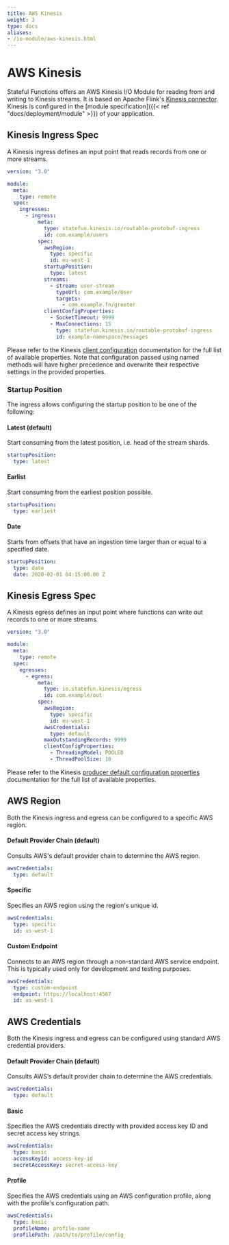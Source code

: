 ```yaml
---
title: AWS Kinesis
weight: 3
type: docs
aliases:
- /io-module/aws-kinesis.html
---
```

<!--
Licensed to the Apache Software Foundation (ASF) under one
or more contributor license agreements.  See the NOTICE file
distributed with this work for additional information
regarding copyright ownership.  The ASF licenses this file
to you under the Apache License, Version 2.0 (the
"License"); you may not use this file except in compliance
with the License.  You may obtain a copy of the License at

  http://www.apache.org/licenses/LICENSE-2.0

Unless required by applicable law or agreed to in writing,
software distributed under the License is distributed on an
"AS IS" BASIS, WITHOUT WARRANTIES OR CONDITIONS OF ANY
KIND, either express or implied.  See the License for the
specific language governing permissions and limitations
under the License.
-->

# AWS Kinesis


Stateful Functions offers an AWS Kinesis I/O Module for reading from and writing to Kinesis streams.
It is based on Apache Flink's [Kinesis connector](https://ci.apache.org/projects/flink/flink-docs-release-1.10/dev/connectors/kinesis.html).
Kinesis is configured in the [module specification]({{< ref "docs/deployment/module" >}}) of your application.


## Kinesis Ingress Spec

A Kinesis ingress defines an input point that reads records from one or more streams.

```yaml
version: "3.0"

module:
  meta:
    type: remote
  spec:
    ingresses:
      - ingress:
          meta:
            type: statefun.kinesis.io/routable-protobuf-ingress
            id: com.example/users
          spec:
            awsRegion:
              type: specific
              id: eu-west-1
            startupPosition:
              type: latest
            streams:
              - stream: user-stream
                typeUrl: com.example/User
                targets:
                  - com.example.fn/greeter
            clientConfigProperties:
              - SocketTimeout: 9999
              - MaxConnections: 15
                type: statefun.kinesis.io/routable-protobuf-ingress
                id: example-namespace/messages
```

Please refer to the Kinesis [client configuration](https://docs.aws.amazon.com/AWSJavaSDK/latest/javadoc/com/amazonaws/ClientConfiguration.html) documentation for the full list of available properties.
Note that configuration passed using named methods will have higher precedence and overwrite their respective settings in the provided properties.

### Startup Position

The ingress allows configuring the startup position to be one of the following:

#### Latest (default)

Start consuming from the latest position, i.e. head of the stream shards.

```yaml
startupPosition:
  type: latest
```

#### Earlist

Start consuming from the earliest position possible.

```yaml
startupPosition:
  type: earliest
```

#### Date

Starts from offsets that have an ingestion time larger than or equal to a specified date.

```yaml
startupPosition:
  type: date
  date: 2020-02-01 04:15:00.00 Z
```

## Kinesis Egress Spec

A Kinesis egress defines an input point where functions can write out records to one or more streams.

```yaml
version: "3.0"

module:
  meta: 
    type: remote
  spec:
    egresses:
      - egress:
          meta: 
            type: io.statefun.kinesis/egress
            id: com.example/out
          spec:
            awsRegion:
              type: specific
              id: eu-west-1
            awsCredentials:
              type: default
            maxOutstandingRecords: 9999
            clientConfigProperties:
              - ThreadingModel: POOLED
              - ThreadPoolSize: 10
```

Please refer to the Kinesis [producer default configuration properties](https://github.com/awslabs/amazon-kinesis-producer/blob/master/java/amazon-kinesis-producer-sample/default_config.properties) documentation for the full list of available properties.

## AWS Region

Both the Kinesis ingress and egress can be configured to a specific AWS region.

#### Default Provider Chain (default)

Consults AWS's default provider chain to determine the AWS region.

```yaml
awsCredentials:
  type: default
```

#### Specific

Specifies an AWS region using the region's unique id.

```yaml
awsCredentials:
  type: specific
  id: us-west-1
```

#### Custom Endpoint

Connects to an AWS region through a non-standard AWS service endpoint.
This is typically used only for development and testing purposes.

```yaml
awsCredentials:
  type: custom-endpoint
  endpoint: https://localhost:4567
  id: us-west-1
```

## AWS Credentials

Both the Kinesis ingress and egress can be configured using standard AWS credential providers.

#### Default Provider Chain (default)

Consults AWS’s default provider chain to determine the AWS credentials.

```yaml
awsCredentials:
  type: default
```

#### Basic

Specifies the AWS credentials directly with provided access key ID and secret access key strings.

```yaml
awsCredentials:
  type: basic
  accessKeyId: access-key-id
  secretAccessKey: secret-access-key
```

#### Profile

Specifies the AWS credentials using an AWS configuration profile, along with the profile's configuration path.

```yaml
awsCredentials:
  type: basic
  profileName: profile-name
  profilePath: /path/to/profile/config
```